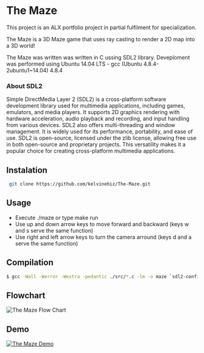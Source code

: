 # The Maze

This project is an ALX portfolio project in partial fulfilment for specialization.

The Maze is a 3D Maze game that uses ray casting to render a 2D map into a 3D world!

The Maze was written was written in C ussing SDL2 library. Deveploment was performed using Ubuntu 14.04 LTS - gcc (Ubuntu 4.8.4-2ubuntu1~14.04) 4.8.4

### About SDL2 

Simple DirectMedia Layer 2 (SDL2) is a cross-platform software development library used for multimedia applications, including games, emulators, and media players. It supports 2D graphics rendering with hardware acceleration, audio playback and recording, and input handling from various devices. SDL2 also offers multi-threading and window management. It is widely used for its performance, portability, and ease of use. SDL2 is open-source, licensed under the zlib license, allowing free use in both open-source and proprietary projects. This versatility makes it a popular choice for creating cross-platform multimedia applications.

## Instalation 
```sh
 git clone https://github.com/kelvinehiz/The-Maze.git
```
## Usage 
* Execute ./maze or type make run 
* Use up and down arrow keys to move forward and backward (keys w and s serve the same function)
* Use right and left arrow keys to turn the camera arround (keys d and a serve the same function)

## Compilation
```sh
$ gcc -Wall -Werror -Wextra -pedantic ./src/*.c -lm -o maze `sdl2-config --cflags` `sdl2-config --libs`;
```

## Flowchart
![The Maze Flow Chart](https://i.imgur.com/t0MxNni.png)

## Demo
[![The Maze Demo](https://i.imgur.com/5Ss7s1S.png)](https://www.youtube.com/embed/6T2N8gNUTQ8)
